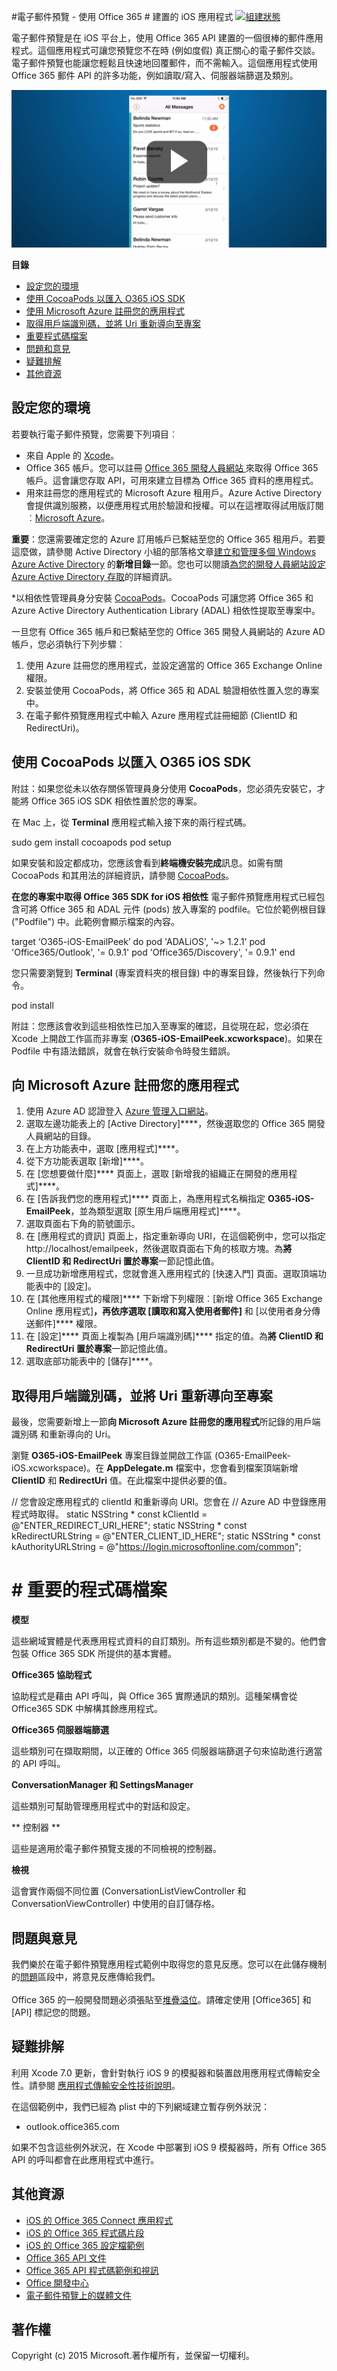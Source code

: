 ﻿#電子郵件預覽 - 使用 Office 365 # 建置的 iOS 應用程式
[![組建狀態](https://travis-ci.org/OfficeDev/O365-iOS-EmailPeek.svg)](https://travis-ci.org/OfficeDev/O365-iOS-EmailPeek)

電子郵件預覽是在 iOS 平台上，使用 Office 365 API 建置的一個很棒的郵件應用程式。這個應用程式可讓您預覽您不在時 (例如度假) 真正關心的電子郵件交談。電子郵件預覽也能讓您輕鬆且快速地回覆郵件，而不需輸入。這個應用程式使用 Office 365 郵件 API 的許多功能，例如讀取/寫入、伺服器端篩選及類別。

[![Office 365 iOS Email Peek](../readme-images/emailpeek_video.png)](https://youtu.be/WqEqxKD6Bfw "Click to see the sample in action")

**目錄**

* [設定您的環境](#set-up-your-environment)
* [使用 CocoaPods 以匯入 O365 iOS SDK](#use-cocoapods-to-import-the-o365-ios-sdk)
* [使用 Microsoft Azure 註冊您的應用程式](#register-your-app-with-microsoft-azure)
* [取得用戶端識別碼，並將 Uri 重新導向至專案](#get-the-client-id-and-redirect-uri-into-the-project)
* [重要程式碼檔案](#code-of-interest)
* [問題和意見](#questions-and-comments)
* [疑難排解](#troubleshooting")
* [其他資源](#additional-resources)



## 設定您的環境 ##

若要執行電子郵件預覽，您需要下列項目︰


* 來自 Apple 的 [Xcode](https://developer.apple.com/)。
* Office 365 帳戶。您可以註冊 [Office 365 開發人員網站 ](http://msdn.microsoft.com/library/office/fp179924.aspx)來取得 Office 365 帳戶。這會讓您存取 API，可用來建立目標為 Office 365 資料的應用程式。
* 用來註冊您的應用程式的 Microsoft Azure 租用戶。Azure Active Directory 會提供識別服務，以便應用程式用於驗證和授權。可以在這裡取得試用版訂閱︰[Microsoft Azure](https://account.windowsazure.com/SignUp)。

**重要**：您還需要確定您的 Azure 訂用帳戶已繫結至您的 Office 365 租用戶。若要這麼做，請參閱 Active Directory 小組的部落格文章[建立和管理多個 Windows Azure Active Directory](http://blogs.technet.com/b/ad/archive/2013/11/08/creating-and-managing-multiple-windows-azure-active-directories.aspx) 的**新增目錄**一節。您也可以閱讀[為您的開發人員網站設定 Azure Active Directory 存取](http://msdn.microsoft.com/office/office365/howto/setup-development-environment#bk_CreateAzureSubscription)的詳細資訊。


*以相依性管理員身分安裝 [CocoaPods](https://cocoapods.org/)。CocoaPods 可讓您將 Office 365 和 Azure Active Directory Authentication Library (ADAL) 相依性提取至專案中。

一旦您有 Office 365 帳戶和已繫結至您的 Office 365 開發人員網站的 Azure AD 帳戶，您必須執行下列步驟︰

1. 使用 Azure 註冊您的應用程式，並設定適當的 Office 365 Exchange Online 權限。
2. 安裝並使用 CocoaPods，將 Office 365 和 ADAL 驗證相依性置入您的專案中。
3. 在電子郵件預覽應用程式中輸入 Azure 應用程式註冊細節 (ClientID 和 RedirectUri)。

## 使用 CocoaPods 以匯入 O365 iOS SDK
附註：如果您從未以依存關係管理員身分使用 **CocoaPods**，您必須先安裝它，才能將 Office 365 iOS SDK 相依性置於您的專案。

在 Mac 上，從 **Terminal** 應用程式輸入接下來的兩行程式碼。

sudo gem install cocoapods
pod setup

如果安裝和設定都成功，您應該會看到**終端機安裝完成**訊息。如需有關 CocoaPods 和其用法的詳細資訊，請參閱 [CocoaPods](https://cocoapods.org/)。


**在您的專案中取得 Office 365 SDK for iOS 相依性**
電子郵件預覽應用程式已經包含可將 Office 365 和 ADAL 元件 (pods) 放入專案的 podfile。它位於範例根目錄 ("Podfile") 中。此範例會顯示檔案的內容。

target ‘O365-iOS-EmailPeek’ do
pod 'ADALiOS',   '~> 1.2.1'
pod 'Office365/Outlook', '= 0.9.1'
pod 'Office365/Discovery', '= 0.9.1'
end


您只需要瀏覽到 **Terminal** (專案資料夾的根目錄) 中的專案目錄，然後執行下列命令。


pod install

附註：您應該會收到這些相依性已加入至專案的確認，且從現在起，您必須在 Xcode 上開啟工作區而非專案 (**O365-iOS-EmailPeek.xcworkspace**)。如果在 Podfile 中有語法錯誤，就會在執行安裝命令時發生錯誤。

## 向 Microsoft Azure 註冊您的應用程式
1.	使用 Azure AD 認證登入 [Azure 管理入口網站](https://manage.windowsazure.com)。
2.	選取左邊功能表上的 [Active Directory]****，然後選取您的 Office 365 開發人員網站的目錄。
3.	在上方功能表中，選取 [應用程式]****。
4.	從下方功能表選取 [新增]****。
5.	在 [您想要做什麼]**** 頁面上，選取 [新增我的組織正在開發的應用程式]****。
6.	在 [告訴我們您的應用程式]**** 頁面上，為應用程式名稱指定 **O365-iOS-EmailPeek**，並為類型選取 [原生用戶端應用程式]****。
7.	選取頁面右下角的箭號圖示。
8.	在 [應用程式的資訊] 頁面上，指定重新導向 URI，在這個範例中，您可以指定 http://localhost/emailpeek，然後選取頁面右下角的核取方塊。為**將 ClientID 和 RedirectUri 置於專案**一節記憶此值。
9.	一旦成功新增應用程式，您就會進入應用程式的 [快速入門] 頁面。選取頂端功能表中的 [設定]。
10.	在 [其他應用程式的權限]**** 下新增下列權限︰[新增 Office 365 Exchange Online 應用程式]****，再依序選取 [讀取和寫入使用者郵件]**** 和 [以使用者身分傳送郵件]**** 權限。
13.	在 [設定]**** 頁面上複製為 [用戶端識別碼]**** 指定的值。為**將 ClientID 和 RedirectUri 置於專案**一節記憶此值。
14.	選取底部功能表中的 [儲存]****。


## 取得用戶端識別碼，並將 Uri 重新導向至專案

最後，您需要新增上一節**向 Microsoft Azure 註冊您的應用程式**所記錄的用戶端識別碼 和重新導向的 Uri。

瀏覽 **O365-iOS-EmailPeek** 專案目錄並開啟工作區 (O365-EmailPeek-iOS.xcworkspace)。在 **AppDelegate.m** 檔案中，您會看到檔案頂端新增 **ClientID** 和 **RedirectUri** 值。在此檔案中提供必要的值。

// 您會設定應用程式的 clientId 和重新導向 URI。您會在
// Azure AD 中登錄應用程式時取得。
static NSString * const kClientId           = @"ENTER_REDIRECT_URI_HERE";
static NSString * const kRedirectURLString  = @"ENTER_CLIENT_ID_HERE";
static NSString * const kAuthorityURLString = @"https://login.microsoftonline.com/common";



# # 重要的程式碼檔案


**模型**

這些網域實體是代表應用程式資料的自訂類別。所有這些類別都是不變的。他們會包裝 Office 365 SDK 所提供的基本實體。

**Office365 協助程式**

協助程式是藉由 API 呼叫，與 Office 365 實際通訊的類別。這種架構會從 Office365 SDK 中解構其餘應用程式。

**Office365 伺服器端篩選**

這些類別可在擷取期間，以正確的 Office 365 伺服器端篩選子句來協助進行適當的 API 呼叫。

**ConversationManager 和 SettingsManager**

這些類別可幫助管理應用程式中的對話和設定。

** 控制器 **

這些是適用於電子郵件預覽支援的不同檢視的控制器。

**檢視**

這會實作兩個不同位置 (ConversationListViewController 和 ConversationViewController) 中使用的自訂儲存格。


## 問題與意見

我們樂於在電子郵件預覽應用程式範例中取得您的意見反應。您可以在此儲存機制的[問題](https://github.com/OfficeDev/O365-EmailPeek-iOS)區段中，將意見反應傳給我們。<br>
<br>
Office 365 的一般開發問題必須張貼至[堆疊溢位](http://stackoverflow.com/questions/tagged/Office365+API)。請確定使用 [Office365] 和 [API] 標記您的問題。

## 疑難排解
利用 Xcode 7.0 更新，會針對執行  iOS 9 的模擬器和裝置啟用應用程式傳輸安全性。請參閱 [應用程式傳輸安全性技術說明](https://developer.apple.com/library/prerelease/ios/technotes/App-Transport-Security-Technote/)。

在這個範例中，我們已經為 plist 中的下列網域建立暫存例外狀況：

- outlook.office365.com

如果不包含這些例外狀況，在 Xcode 中部署到 iOS 9 模擬器時，所有 Office 365 API 的呼叫都會在此應用程式中進行。


## 其他資源

* [iOS 的 Office 365 Connect 應用程式](https://github.com/OfficeDev/O365-iOS-Connect)
* [iOS 的 Office 365 程式碼片段](https://github.com/OfficeDev/O365-iOS-Snippets)
* [iOS 的 Office 365 設定檔範例](https://github.com/OfficeDev/O365-iOS-Profile)
* [Office 365 API 文件](http://msdn.microsoft.com/office/office365/howto/platform-development-overview)
* [Office 365 API 程式碼範例和視訊](https://msdn.microsoft.com/office/office365/howto/starter-projects-and-code-samples)
* [Office 開發中心](http://dev.office.com/)
* [電子郵件預覽上的媒體文件](https://medium.com/office-app-development/why-read-email-when-you-can-peek-2af947d352dc)

## 著作權

Copyright (c) 2015 Microsoft.著作權所有，並保留一切權利。
